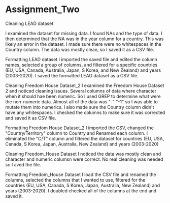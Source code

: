 # Assignment_Two
Cleaning LEAD dataset 

I examined the dataset for missing data. I found NAs and the type of data. I then determined that the NA was in the year column for a country. This was likely an error in the dataset. I made sure there were no whitespaces in the Country column. The data was mostly clean, so I saved it as a CSV file. 

Formatting LEAD dataset
I imported the saved file and edited the column names, selected a group of columns, and filtered for a specific countries (EU, USA, Canada, Australia, Japan, S Korea, and New Zealand) and years (2003-2020). 
I saved the formatted LEAD dataset as a CSV file. 

Cleaning Freedom House Dataset_2 
I examined the Freedom House Dataset 2 and noticed cleaning issues. Several columns of data where character when it should hae been numeric. So I used GREP to determine what were the non-numeric data. Almost all of the data was "-" "-1" so I was able to mutate them into numerics. I also made sure the Country column didn't have any whitespaces.  I checked the columns to make sure it was corrected and saved it as CSV file. 

Formatting Freedom House Dataset_2 
I imported the CSV, changed the "Country/Territory" column to Country and Renamed each column. I eliminated the "C/T" column and filtered the dataset for countries (EU, USA, Canada, S Korea, Japan, Australia, New Zealand) and years (2003-2020) 

Cleaning Freedom_House Dataset
I noticed the data was mostly clean and character and numeric columsn were correct. No real cleaning was needed so I aved the file. 

Formatting Freedom_House Dataset 
I load the CSV file and renamed the columns, selected the columns that I wanted to use, filtered for the countries (EU, USA, Canada, S Korea, Japan, Australia, New Zealand) and years (2003-2020). I doubled checked all of the columns at the end and saved it.  
